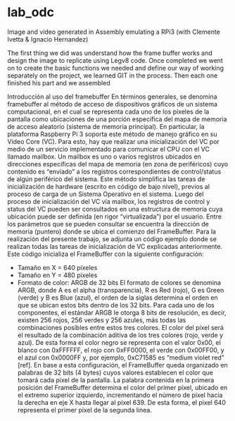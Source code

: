 # lab_odc
Image and video generated in Assembly emulating a RPi3 (with Clemente Ivetta &amp; Ignacio Hernandez)

The first thing we did was understand how the frame buffer works and design the image to replicate using Legv8 code.
Once completed we went on to create the basic functions we needed and define our way of working separately on the project, we learned GIT in the process. Then each one finished his part and we assembled

Introducción al uso del framebuffer
En términos generales, se denomina framebuffer al método de acceso de dispositivos
gráficos de un sistema computacional, en el cual se representa cada uno de los píxeles de
la pantalla como ubicaciones de una porción específica del mapa de memoria de acceso
aleatorio (sistema de memoria principal).
En particular, la plataforma Raspberry Pi 3 soporta este método de manejo gráfico en su
Video Core (VC). Para esto, hay que realizar una inicialización del VC por medio de un
servicio implementado para comunicar el CPU con el VC llamado mailbox. Un mailbox es
uno o varios registros ubicados en direcciones específicas del mapa de memoria (en zona
de periféricos) cuyo contenido es “enviado” a los registros correspondientes de control/status
de algún periférico del sistema. Este método simplifica las tareas de inicialización de
hardware (escrito en código de bajo nivel), previos al proceso de carga de un Sistema
Operativo en el sistema.
Luego del proceso de inicialización del VC vía mailbox, los registros de control y status
del VC pueden ser consultados en una estructura de memoria cuya ubicación puede ser
definida (en rigor “virtualizada”) por el usuario. Entre los parámetros que se pueden
consultar se encuentra la dirección de memoria (puntero) donde se ubica el comienzo del
FrameBuffer.
Para la realización del presente trabajo, se adjunta un código ejemplo donde se realizan
todas las tareas de inicialización de VC explicadas anteriormente. Este código inicializa el
FrameBuffer con la siguiente configuración:
- Tamaño en X = 640 píxeles
- Tamaño en Y = 480 píxeles
- Formato de color: ARGB de 32 bits
El formato de colores se denomina ARGB, donde A es el alpha (transparencia), R es Red
(rojo), G es Green (verde) y B es Blue (azul), el orden de la siglas determina el orden en que
se ubican estos bits dentro de los 32 bits. Para cada uno de los componentes, el estándar
ARGB le otorga 8 bits de resolución, es decir, existen 256 rojos, 256 verdes y 256 azules,
más todas las combinaciones posibles entre estos tres colores.
El color del píxel será el resultado de la combinación aditiva de los tres colores (rojo, verde y
azul). De esta forma el color negro se representa con el valor 0x00, el blanco con
0xFFFFFF, el rojo con 0xFF0000, el verde con 0x00FF00, y el azul con 0x0000FF y, por
ejemplo, 0xC71585 es “medium violet red” [ref].
En base a esta configuración, el FrameBuffer queda organizado en palabras de 32 bits (4
bytes) cuyos valores establecen el color que tomará cada píxel de la pantalla. La palabra
contenida en la primera posición del FrameBuffer determina el color del primer píxel,
ubicado en el extremo superior izquierdo, incrementando el número de píxel hacia la
derecha en eje X hasta llegar al píxel 639. De esta forma, el pixel 640 representa el primer
píxel de la segunda línea. 
